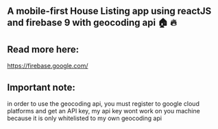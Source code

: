 ## A mobile-first House Listing app using reactJS and firebase 9 with geocoding api 🏠 🔥

## Read more here:
https://firebase.google.com/

## Important note:
in order to use the geocoding api, you must register to google cloud platforms and get an API key,
my api key wont work on you machine because it is only whitelisted to my own geocoding api
